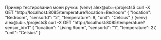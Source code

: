 Пример тестирования моей ручки:
(venv) alex@ub:~/projects$ curl -X GET "http://localhost:8085/temperature?location=Bedroom"
{
  "location": "Bedroom",
  "sensorId": "2",
  "temperature": 8,
  "unit": "Celsius"
}
(venv) alex@ub:~/projects$ curl -X GET "http://localhost:8085/temperature?sensor_id=1"
{
  "location": "Living Room",
  "sensorId": "1",
  "temperature": 27,
  "unit": "Celsius"
}

